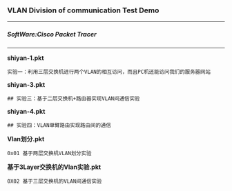 ### VLAN Division of communication Test Demo

---
##### SoftWare:Cisco Packet Tracer
---

**shiyan-1.pkt**
```
实验一：利用三层交换机进行两个VLAN的相互访问，而且PC机还能访问我们的服务器网站
```


**shiyan-3.pkt**
```
## 实验三：基于二层交换机+路由器实现VLAN间通信实验 
```


**shiyan-4.pkt**
```
## 实验四：VLAN单臂路由实现路由间的通信
```


**Vlan划分.pkt**
```
0x01 基于两层交换机VLAN划分实验
```


**基于3Layer交换机的Vlan实验.pkt**
```
0X02 基于三层交换机的VLAN间通信实验
```